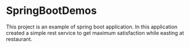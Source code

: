 # SpringBootDemos
This project is an example of spring boot application.
In this application created a simple rest service to get maximum satisfaction while easting at restaurant.

